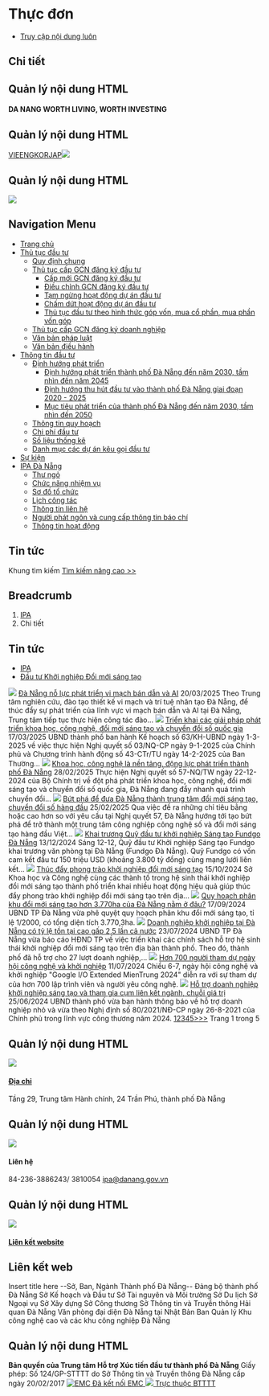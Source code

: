 # Thực đơn
  * [Truy cập nội dung luôn](https://investdanang.gov.vn/vi/web/guest/chi-tiet-tin-tuc?danhmuc=861301#main-content)


## Chi tiết
## Quản lý nội dung HTML
#### DA NANG WORTH LIVING, WORTH INVESTING
## Quản lý nội dung HTML
[VIE](https://investdanang.gov.vn/vi/web/guest)[ENG](https://investdanang.gov.vn/en/web/english)[KOR](https://investdanang.gov.vn/en/web/korean/home)[JAP](https://investdanang.gov.vn/en/web/japanese/homejp)[![](https://investdanang.gov.vn/documents/20121/38106/login.png/dd2e228a-909e-aea6-e308-bda7c3869c80?t=1651800288932)](https://investdanang.gov.vn/c/portal/login)
## Quản lý nội dung HTML
[![](https://investdanang.gov.vn/documents/20121/38106/logotext.png/4238ddca-7d17-0d28-338d-bb2defd1d3cb?t=1650871546496)](https://investdanang.gov.vn/web/guest/trang-chu)
## Navigation Menu
  * [ Trang chủ  ](https://investdanang.gov.vn/vi/web/guest/trang-chu)
  * [ Thủ tục đầu tư  ](https://investdanang.gov.vn/vi/web/guest/thu-tuc-dau-tu)
    * [Quy định chung](https://investdanang.gov.vn/vi/web/guest/quy-dinh-chung)
    * [Thủ tục cấp GCN đăng ký đầu tư](https://investdanang.gov.vn/vi/web/guest/thu-tuc-cap-gcn-dang-ky-dau-tu)
      * [Cấp mới GCN đăng ký đầu tư](https://investdanang.gov.vn/vi/web/guest/cap-moi-gcn-dang-ky-dau-tu)
      * [Điều chỉnh GCN đăng ký đầu tư](https://investdanang.gov.vn/vi/web/guest/dieu-chinh-gcn-dang-ky-dau-tu)
      * [Tạm ngừng hoạt động dự án đầu tư](https://investdanang.gov.vn/vi/web/guest/tam-ngung-hoat-dong-du-an-dau-tu)
      * [Chấm dứt hoạt động dự án đầu tư](https://investdanang.gov.vn/vi/web/guest/cham-dut-hoat-dong-du-an-dau-tu)
      * [Thủ tục đầu tư theo hình thức góp vốn, mua cổ phần, mua phần vốn góp](https://investdanang.gov.vn/vi/web/guest/thu-tuc-dau-tu-theo-hinh-thuc-hop-von-mua-co-phan-mua-phan-gop-von)
    * [Thủ tục cấp GCN đăng ký doanh nghiệp](https://investdanang.gov.vn/vi/web/guest/thu-tuc-cap-gcn-dang-ky-doanh-nghiep)
    * [Văn bản pháp luật](https://investdanang.gov.vn/vi/web/guest/van-ban-phap-luat-2023)
    * [Văn bản điều hành](https://investdanang.gov.vn/vi/web/guest/van-ban-dieu-hanh)
  * [ Thông tin đầu tư  ](https://investdanang.gov.vn/vi/web/guest/thong-tin-dau-tu)
    * [Định hướng phát triển](https://investdanang.gov.vn/vi/web/guest/dinh-huong-phat-trien)
      * [Định hướng phát triển thành phố Đà Nẵng đến năm 2030, tầm nhìn đến năm 2045](https://investdanang.gov.vn/vi/web/guest/dinh-huong-nam-2030-2045)
      * [Định hướng thu hút đầu tư vào thành phố Đà Nẵng giai đoạn 2020 - 2025](https://investdanang.gov.vn/vi/web/guest/dinh-huong-thu-hut-nam-2020-2025)
      * [Mục tiêu phát triển của thành phố Đà Nẵng đến năm 2030, tầm nhìn đến 2050](https://investdanang.gov.vn/vi/web/guest/muc-tieu-phat-trien-tp-2030-2050)
    * [Thông tin quy hoạch](https://investdanang.gov.vn/vi/web/guest/thong-tin-quy-hoach)
    * [Chi phí đầu tư](https://investdanang.gov.vn/vi/web/guest/chi-ph%C3%AD-%C4%91%E1%BA%A7u-t%C6%B0)
    * [Số liệu thống kê](https://investdanang.gov.vn/vi/web/guest/so-lieu-thong-ke)
    * [Danh mục các dự án kêu gọi đầu tư](https://investdanang.gov.vn/vi/web/guest/danh-muc-cac-du-an-keu-goi-dau-tu)
  * [ Sự kiện  ](https://investdanang.gov.vn/vi/web/guest/su-kien)
  * [ IPA Đà Nẵng  ](https://investdanang.gov.vn/vi/web/guest/ipa-da-nang)
    * [Thư ngỏ](https://investdanang.gov.vn/vi/web/guest/thu-ngo)
    * [Chức năng nhiệm vụ](https://investdanang.gov.vn/vi/web/guest/chuc-nang-nhiem-vu)
    * [Sơ đồ tổ chức](https://investdanang.gov.vn/vi/web/guest/so-do-to-chuc)
    * [Lịch công tác](https://investdanang.gov.vn/vi/web/guest/lich-cong-tac)
    * [Thông tin liên hệ](https://investdanang.gov.vn/vi/web/guest/thong-tin-lien-he)
    * [Người phát ngôn và cung cấp thông tin báo chí](https://investdanang.gov.vn/vi/web/guest/nguoi-phat-ngon-bao-chi)
    * [Thông tin hoạt động](https://investdanang.gov.vn/vi/web/guest/chi-tiet-tin-tuc?danhmuc=861401)


## Tin tức
Khung tìm kiếm [](javascript:void\(0\) "Tìm kiếm nâng cao") [Tìm kiếm nâng cao >>](https://investdanang.gov.vn/vi/web/guest/ket-qua)
## Breadcrumb
  1. [ IPA ](https://investdanang.gov.vn/vi/web/guest "IPA")
  2. Chi tiết


## Tin tức
  * [IPA](https://investdanang.gov.vn/web/guest)
  * [Đầu tư Khởi nghiệp Đổi mới sáng tạo](https://investdanang.gov.vn/vi/web/guest/chi-tiet-tin-tuc?danhmuc=861301)


![](https://danangtv.vn/Uploads/TinTuc/TIN%2013.mp4_snapshot_00.20.020.jpg)
[Đà Nẵng nỗ lực phát triển vi mạch bán dẫn và AI](https://investdanang.gov.vn/vi/web/guest/chi-tiet-tin-tuc?dinhdanh=1415821&cat=861301) 20/03/2025
Theo Trung tâm nghiên cứu, đào tạo thiết kế vi mạch và trí tuệ nhân tạo Đà Nẵng, để thúc đẩy sự phát triển của lĩnh vực vi mạch bán dẫn và AI tại Đà Nẵng, Trung tâm tiếp tục thực hiện công tác đào...
![](https://investdanang.gov.vn/o/vn.dnict.tintuc/css/images/no_image.png)
[Triển khai các giải pháp phát triển khoa học, công nghệ, đổi mới sáng tạo và chuyển đổi số quốc gia](https://investdanang.gov.vn/vi/web/guest/chi-tiet-tin-tuc?dinhdanh=1415816&cat=861301) 17/03/2025
UBND thành phố ban hành Kế hoạch số 63/KH-UBND ngày 1-3-2025 về việc thực hiện Nghị quyết số 03/NQ-CP ngày 9-1-2025 của Chính phủ và Chương trình hành động số 43-CTr/TU ngày 14-2-2025 của Ban Thường...
![](https://baodanang.vn/dataimages/202502/original/images1767918_1.gif)
[Khoa học, công nghệ là nền tảng, động lực phát triển thành phố Đà Nẵng](https://investdanang.gov.vn/vi/web/guest/chi-tiet-tin-tuc?dinhdanh=1415724&cat=861301) 28/02/2025
Thực hiện Nghị quyết số 57-NQ/TW ngày 22-12-2024 của Bộ Chính trị về đột phá phát triển khoa học, công nghệ, đổi mới sáng tạo và chuyển đổi số quốc gia, Đà Nẵng đang đẩy nhanh quá trình chuyển đổi...
![](https://investdanang.gov.vn/vi/web/guest/chi-tiet-tin-tuc?danhmuc=861301)
[Bứt phá để đưa Đà Nẵng thành trung tâm đổi mới sáng tạo, chuyển đổi số hàng đầu](https://investdanang.gov.vn/vi/web/guest/chi-tiet-tin-tuc?dinhdanh=1415712&cat=861301) 25/02/2025
Qua việc đề ra những chỉ tiêu bằng hoặc cao hơn so với yêu cầu tại Nghị quyết 57, Đà Nẵng hướng tới tạo bứt phá để trở thành một trung tâm công nghiệp công nghệ số và đổi mới sáng tạo hàng đầu Việt...
![](https://fundgo.network/wp-content/uploads/2024/12/14-1024x683.jpg)
[Khai trương Quỹ đầu tư khởi nghiệp Sáng tạo Fundgo Đà Nẵng](https://investdanang.gov.vn/vi/web/guest/chi-tiet-tin-tuc?dinhdanh=1415535&cat=861301) 13/12/2024
Sáng 12-12, Quỹ đầu tư Khởi nghiệp Sáng tạo Fundgo khai trương văn phòng tại Đà Nẵng (Fundgo Đà Nẵng). Quỹ Fundgo có vốn cam kết đầu tư 150 triệu USD (khoảng 3.800 tỷ đồng) cùng mạng lưới liên kết...
![](https://baodanang.vn/dataimages/202410/original/images1752563_1.gif)
[Thúc đẩy phong trào khởi nghiệp đổi mới sáng tạo](https://investdanang.gov.vn/vi/web/guest/chi-tiet-tin-tuc?dinhdanh=1415222&cat=861301) 15/10/2024
Sở Khoa học và Công nghệ cùng các thành tố trong hệ sinh thái khởi nghiệp đổi mới sáng tạo thành phố triển khai nhiều hoạt động hiệu quả giúp thúc đẩy phong trào khởi nghiệp đổi mới sáng tạo trên địa...
![](https://cdn.tuoitre.vn/thumb_w/730/471584752817336320/2024/9/16/base64-17264777295221201890394.jpeg)
[Quy hoạch phân khu đổi mới sáng tạo hơn 3.770ha của Đà Nẵng nằm ở đâu?](https://investdanang.gov.vn/vi/web/guest/chi-tiet-tin-tuc?dinhdanh=1415011&cat=861301) 17/09/2024
UBND TP Đà Nẵng vừa phê quyệt quy hoạch phân khu đổi mới sáng tạo, tỉ lệ 1/2000, có tổng diện tích 3.770,3ha.
![](https://investdanang.gov.vn/o/vn.dnict.tintuc/css/images/no_image.png)
[Doanh nghiệp khởi nghiệp tại Đà Nẵng có tỷ lệ tồn tại cao gấp 2,5 lần cả nước](https://investdanang.gov.vn/vi/web/guest/chi-tiet-tin-tuc?dinhdanh=1414902&cat=861301) 23/07/2024
UBND TP Đà Nẵng vừa báo cáo HĐND TP về việc triển khai các chính sách hỗ trợ hệ sinh thái khởi nghiệp đổi mới sáng tạo trên địa bàn thành phố. Theo đó, thành phố đã hỗ trợ cho 27 lượt doanh nghiệp,...
![](https://www.baodanang.vn/dataimages/202407/original/images1742101_hieuunganh.com_6688fcb07d36d.png)
[Hơn 700 người tham dự ngày hội công nghệ và khởi nghiệp](https://investdanang.gov.vn/vi/web/guest/chi-tiet-tin-tuc?dinhdanh=1414857&cat=861301) 11/07/2024
Chiều 6-7, ngày hội công nghệ và khởi nghiệp "Google I/O Extended MienTrung 2024" diễn ra với sự tham dự của hơn 700 lập trình viên và người yêu công nghệ.
![](https://investdanang.gov.vn/o/vn.dnict.tintuc/css/images/no_image.png)
[Hỗ trợ doanh nghiệp khởi nghiệp sáng tạo và tham gia cụm liên kết ngành, chuỗi giá trị](https://investdanang.gov.vn/vi/web/guest/chi-tiet-tin-tuc?dinhdanh=1414835&cat=861301) 25/06/2024
UBND thành phố vừa ban hành thông báo về hỗ trợ doanh nghiệp nhỏ và vừa theo Nghị định số 80/2021/NĐ-CP ngày 26-8-2021 của Chính phủ trong lĩnh vực công thương năm 2024.
[1](https://investdanang.gov.vn/vi/web/guest/chi-tiet-tin-tuc?danhmuc=861301&p=1)[2](https://investdanang.gov.vn/vi/web/guest/chi-tiet-tin-tuc?danhmuc=861301&p=2)[3](https://investdanang.gov.vn/vi/web/guest/chi-tiet-tin-tuc?danhmuc=861301&p=3)[4](https://investdanang.gov.vn/vi/web/guest/chi-tiet-tin-tuc?danhmuc=861301&p=4)[5](https://investdanang.gov.vn/vi/web/guest/chi-tiet-tin-tuc?danhmuc=861301&p=5)[>](https://investdanang.gov.vn/vi/web/guest/chi-tiet-tin-tuc?danhmuc=861301&p=2)[>>](https://investdanang.gov.vn/vi/web/guest/chi-tiet-tin-tuc?danhmuc=861301&p=5) Trang 1 trong 5
## Quản lý nội dung HTML
[![](https://investdanang.gov.vn/documents/20121/38106/lh1-1.png/142983c1-f9aa-2d53-9ad8-6c6ff6c7fcc5?t=1651021376055)](https://investdanang.gov.vn/web/guest/dia-chi)
#### [Địa chỉ](https://investdanang.gov.vn/web/guest/dia-chi)
Tầng 29, Trung tâm Hành chính,
24 Trần Phú, thành phố Đà Nẵng
## Quản lý nội dung HTML
![](https://investdanang.gov.vn/documents/20121/38106/lh2.png/c7a98f84-5b14-15e8-e0d2-84a0e2722390?t=1650875415594)
#### Liên hệ
84-236-3886243/ 3810054
ipa@danang.gov.vn
## Quản lý nội dung HTML
[![](https://investdanang.gov.vn/documents/20121/38106/lh3.png/5b3803cb-825d-87b4-5b29-4109417c5ef0?t=1650875675471)](https://investdanang.gov.vn/web/guest/lien-ket-website)
#### [Liên kết website](https://investdanang.gov.vn/web/guest/lien-ket-website)
## Liên kết web
Insert title here
--Sở, Ban, Ngành Thành phố Đà Nẵng-- Đảng bộ thành phố Đà Nẵng Sở Kế hoạch và Đầu tư Sở Tài nguyên và Môi trường Sở Du lịch Sở Ngoại vụ Sở Xây dựng Sở Công thương Sở Thông tin và Truyền thông Hải quan Đà Nẵng Văn phòng đại diện Đà Nẵng tại Nhật Bản Ban Quản lý Khu công nghệ cao và các khu công nghiệp Đà Nẵng
## Quản lý nội dung HTML
**Bản quyền của Trung tâm Hỗ trợ Xúc tiến đầu tư thành phố Đà Nẵng**
Giấy phép: Số 124/GP-STTTT do Sở Thông tin và Truyền thông Đà Nẵng cấp ngày 20/02/2017
[](javascript:void\(0\))
[](javascript:;)[](javascript:;)
[ ![EMC](https://investdanang.gov.vn/vi/web/guest/chi-tiet-tin-tuc?danhmuc=861301) Đã kết nối EMC ](javascript:void\(0\) "TRUNG TÂM GIÁM SÁT QUỐC GIA VỀ CHÍNH PHỦ SỐ") [ ![](https://investdanang.gov.vn/vi/web/guest/chi-tiet-tin-tuc?danhmuc=861301) Trực thuộc BTTTT ](https://mic.gov.vn/ "BỘ THÔNG TIN VÀ TRUYỀN THÔNG")
